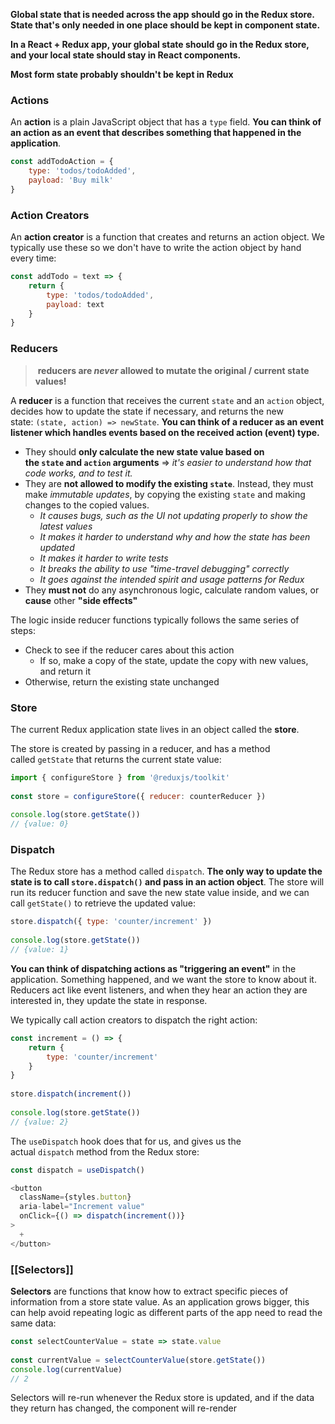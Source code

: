 **Global state that is needed across the app should go in the Redux store. State that's only needed in one place should be kept in component state.**

**In a React + Redux app, your global state should go in the Redux store, and your local state should stay in React components.**

**Most form state probably shouldn't be kept in Redux**
### Actions

An **action** is a plain JavaScript object that has a `type` field. **You can think of an action as an event that describes something that happened in the application**.

```js
const addTodoAction = {  
	type: 'todos/todoAdded',  
	payload: 'Buy milk'  
}
```

### Action Creators

An **action creator** is a function that creates and returns an action object. We typically use these so we don't have to write the action object by hand every time:

```js
const addTodo = text => {  
	return {  
		type: 'todos/todoAdded',  
		payload: text  
	}  
}
```

### Reducers

>  **reducers are _never_ allowed to mutate the original / current state values!**

A **reducer** is a function that receives the current `state` and an `action` object, decides how to update the state if necessary, and returns the new state: `(state, action) => newState`. **You can think of a reducer as an event listener which handles events based on the received action (event) type.**

- They should **only calculate the new state value based on the `state` and `action` arguments** => *it's easier to understand how that code works, and to test it.*
- They are **not allowed to modify the existing `state`**. Instead, they must make _immutable updates_, by copying the existing `state` and making changes to the copied values.
	- *It causes bugs, such as the UI not updating properly to show the latest values*
	- *It makes it harder to understand why and how the state has been updated*
	- *It makes it harder to write tests*
	- *It breaks the ability to use "time-travel debugging" correctly*
	- *It goes against the intended spirit and usage patterns for Redux*
- They **must not** do any asynchronous logic, calculate random values, or **cause** other **"side effects"**

The logic inside reducer functions typically follows the same series of steps:
- Check to see if the reducer cares about this action
    - If so, make a copy of the state, update the copy with new values, and return it
- Otherwise, return the existing state unchanged

### Store

The current Redux application state lives in an object called the **store**.

The store is created by passing in a reducer, and has a method called `getState` that returns the current state value:

```js
import { configureStore } from '@reduxjs/toolkit'  
  
const store = configureStore({ reducer: counterReducer })  
  
console.log(store.getState())  
// {value: 0}
```

### Dispatch

The Redux store has a method called `dispatch`. **The only way to update the state is to call `store.dispatch()` and pass in an action object**. The store will run its reducer function and save the new state value inside, and we can call `getState()` to retrieve the updated value:

```js
store.dispatch({ type: 'counter/increment' })  
  
console.log(store.getState())  
// {value: 1}
```

**You can think of dispatching actions as "triggering an event"** in the application. Something happened, and we want the store to know about it. Reducers act like event listeners, and when they hear an action they are interested in, they update the state in response.

We typically call action creators to dispatch the right action:

```js
const increment = () => {  
	return {  
		type: 'counter/increment'  
	}  
}  
  
store.dispatch(increment())  
  
console.log(store.getState())  
// {value: 2}
```

The `useDispatch` hook does that for us, and gives us the actual `dispatch` method from the Redux store:

```js
const dispatch = useDispatch()

<button
  className={styles.button}
  aria-label="Increment value"
  onClick={() => dispatch(increment())}
>
  +
</button>
```

### [[Selectors]]

**Selectors** are functions that know how to extract specific pieces of information from a store state value. As an application grows bigger, this can help avoid repeating logic as different parts of the app need to read the same data:

```js
const selectCounterValue = state => state.value  
  
const currentValue = selectCounterValue(store.getState())  
console.log(currentValue)  
// 2
```

Selectors will re-run whenever the Redux store is updated, and if the data they return has changed, the component will re-render
